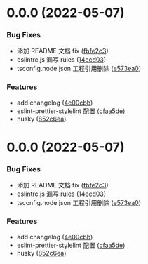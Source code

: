 # 0.0.0 (2022-05-07)

### Bug Fixes

- 添加 README 文档 fix ([fbfe2c3](https://github.com/huohuoit/vue3-huohuo-admin/commit/fbfe2c3ca87a839e4bd7ce84cad2c498e18e33fb))
- eslintrc.js 漏写 rules ([14ecd03](https://github.com/huohuoit/vue3-huohuo-admin/commit/14ecd038a746df0da2e37778378bd3131027ce25))
- tsconfig.node.json 工程引用删除 ([e573ea0](https://github.com/huohuoit/vue3-huohuo-admin/commit/e573ea0dd791843988aaf474452f0aff456bc351))

### Features

- add changelog ([4e00cbb](https://github.com/huohuoit/vue3-huohuo-admin/commit/4e00cbbaac94adc883bce3954cd1b0461cc662e2))
- eslint-prettier-stylelint 配置 ([cfaa5de](https://github.com/huohuoit/vue3-huohuo-admin/commit/cfaa5de571bc5193a320197530a63a2bbdd95152))
- husky ([852c6ea](https://github.com/huohuoit/vue3-huohuo-admin/commit/852c6eafe1278d8f8b384ee3220517558dc82b7b))

# 0.0.0 (2022-05-07)

### Bug Fixes

- 添加 README 文档 fix ([fbfe2c3](https://github.com/huohuoit/vue3-huohuo-admin/commit/fbfe2c3ca87a839e4bd7ce84cad2c498e18e33fb))
- eslintrc.js 漏写 rules ([14ecd03](https://github.com/huohuoit/vue3-huohuo-admin/commit/14ecd038a746df0da2e37778378bd3131027ce25))
- tsconfig.node.json 工程引用删除 ([e573ea0](https://github.com/huohuoit/vue3-huohuo-admin/commit/e573ea0dd791843988aaf474452f0aff456bc351))

### Features

- add changelog ([4e00cbb](https://github.com/huohuoit/vue3-huohuo-admin/commit/4e00cbbaac94adc883bce3954cd1b0461cc662e2))
- eslint-prettier-stylelint 配置 ([cfaa5de](https://github.com/huohuoit/vue3-huohuo-admin/commit/cfaa5de571bc5193a320197530a63a2bbdd95152))
- husky ([852c6ea](https://github.com/huohuoit/vue3-huohuo-admin/commit/852c6eafe1278d8f8b384ee3220517558dc82b7b))
